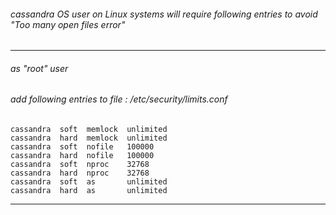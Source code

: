 ###### cassandra OS user on Linux systems will require following entries to avoid "Too many open files error"

---

###### as "root" user
###### add following entries to file : /etc/security/limits.conf

```
cassandra  soft  memlock  unlimited
cassandra  hard  memlock  unlimited
cassandra  soft  nofile   100000
cassandra  hard  nofile   100000
cassandra  soft  nproc    32768
cassandra  hard  nproc    32768
cassandra  soft  as       unlimited
cassandra  hard  as       unlimited
```

---
